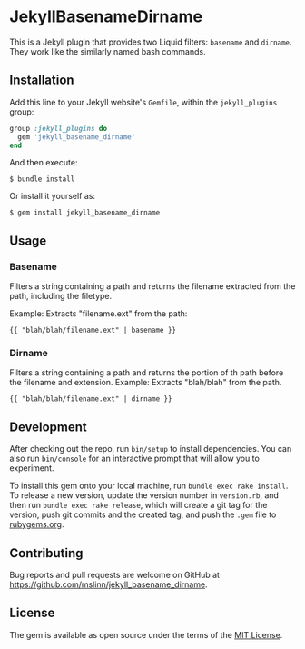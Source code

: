 # JekyllBasenameDirname

This is a Jekyll plugin that provides two Liquid filters: `basename` and `dirname`. They work like the similarly named bash commands.


## Installation

Add this line to your Jekyll website's `Gemfile`, within the `jekyll_plugins` group:

```ruby
group :jekyll_plugins do
  gem 'jekyll_basename_dirname'
end
```

And then execute:

    $ bundle install

Or install it yourself as:

    $ gem install jekyll_basename_dirname


## Usage

### Basename
Filters a string containing a path and returns the filename extracted from the path, including the filetype.

Example: Extracts "filename.ext" from the path:
```
{{ "blah/blah/filename.ext" | basename }}
```

### Dirname

Filters a string containing a path and returns the portion of th path before the filename and extension.
Example: Extracts "blah/blah" from the path.
```
{{ "blah/blah/filename.ext" | dirname }}
```


## Development

After checking out the repo, run `bin/setup` to install dependencies. You can also run `bin/console` for an interactive prompt that will allow you to experiment.

To install this gem onto your local machine, run `bundle exec rake install`. To release a new version, update the version number in `version.rb`, and then run `bundle exec rake release`, which will create a git tag for the version, push git commits and the created tag, and push the `.gem` file to [rubygems.org](https://rubygems.org).


## Contributing

Bug reports and pull requests are welcome on GitHub at https://github.com/mslinn/jekyll_basename_dirname.


## License

The gem is available as open source under the terms of the [MIT License](https://opensource.org/licenses/MIT).
